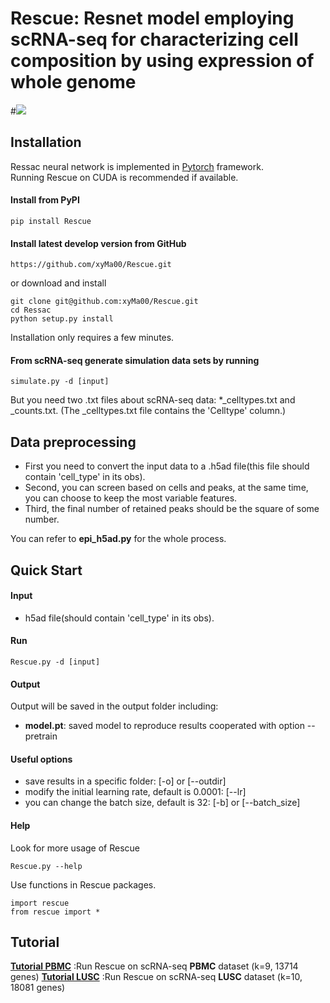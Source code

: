 # Rescue: Resnet model employing scRNA-seq for characterizing cell composition by using expression of whole genome

#![](https://github.com/xyMa00/Rescue/wiki/png/Rescue_model.png)


## Installation  

Ressac neural network is implemented in [Pytorch](https://pytorch.org/) framework.  
Running Rescue on CUDA is recommended if available.   

#### Install from PyPI

    pip install Rescue

#### Install latest develop version from GitHub
    https://github.com/xyMa00/Rescue.git
or download and install

	git clone git@github.com:xyMa00/Rescue.git
	cd Ressac
	python setup.py install
    
Installation only requires a few minutes. 

 #### From scRNA-seq generate simulation data sets by running 

    simulate.py -d [input]
But you need two .txt files about scRNA-seq data: *_celltypes.txt and _counts.txt.
(The _celltypes.txt file contains the 'Celltype' column.)



## Data preprocessing
* First you need to convert the input data to a .h5ad file(this file should contain 'cell_type' in its obs).
* Second, you can screen based on cells and peaks, at the same time, you can choose to keep the most variable features.
* Third, the final number of retained peaks should be the square of some number.

You can refer to **epi_h5ad.py** for the whole process.


## Quick Start

#### Input
* h5ad file(should contain 'cell_type' in its obs).

#### Run 

    Rescue.py -d [input]

#### Output
Output will be saved in the output folder including:
* **model.pt**:  saved model to reproduce results cooperated with option --pretrain


#### Useful options  
* save results in a specific folder: [-o] or [--outdir] 
* modify the initial learning rate, default is 0.0001: [--lr]  
* you can change the batch size, default is 32: [-b] or [--batch_size] 


#### Help
Look for more usage of Rescue 

	Rescue.py --help 

Use functions in Rescue packages.

	import rescue
	from rescue import *

## Tutorial
**[Tutorial PBMC](https://github.com/xyMa00/Rescue/wiki/PBMC)**   :Run Rescue on scRNA-seq **PBMC** dataset (k=9, 13714 genes)
**[Tutorial LUSC](https://github.com/xyMa00/Rescue/wiki/LUSC)**   :Run Rescue on scRNA-seq **LUSC** dataset (k=10, 18081 genes)
